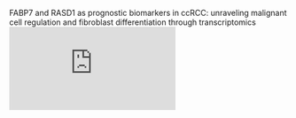FABP7 and RASD1 as prognostic biomarkers in ccRCC: unraveling malignant cell regulation and fibroblast differentiation through transcriptomics
![GitHub Logo](https://github.com/whuldz/image/blob/main/%E6%B5%81%E7%A8%8B%E5%9B%BE.drawio.pdf)
